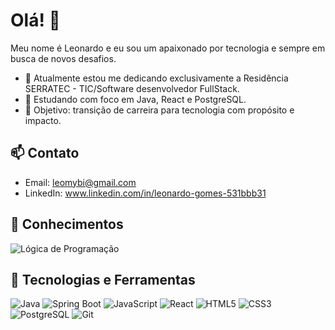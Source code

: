 # Olá! 👋
Meu nome é Leonardo e eu sou um apaixonado por tecnologia e sempre em busca de novos desafios.

- 🔭 Atualmente estou me dedicando exclusivamente a Residência SERRATEC - TIC/Software desenvolvedor FullStack.
- 🌱 Estudando com foco em Java, React e PostgreSQL.
- 🎯 Objetivo: transição de carreira para tecnologia com propósito e impacto.

## 📫 Contato
- Email: leomybi@gmail.com
- LinkedIn: www.linkedin.com/in/leonardo-gomes-531bbb31

## 🧠 Conhecimentos

![Lógica de Programação](https://img.shields.io/badge/Lógica%20de%20Programação-5A5A5A?style=for-the-badge&logo=code&logoColor=white)

## 🧰 Tecnologias e Ferramentas

![Java](https://img.shields.io/badge/Java-F89820?style=for-the-badge&logo=openjdk&logoColor=white)
![Spring Boot](https://img.shields.io/badge/Spring%20Boot-6DB33F?style=for-the-badge&logo=springboot&logoColor=white)
![JavaScript](https://img.shields.io/badge/JavaScript-F7DF1E?style=for-the-badge&logo=javascript&logoColor=black)
![React](https://img.shields.io/badge/React-20232A?style=for-the-badge&logo=react&logoColor=61DAFB)
![HTML5](https://img.shields.io/badge/HTML5-E34F26?style=for-the-badge&logo=html5&logoColor=white)
![CSS3](https://img.shields.io/badge/CSS3-1572B6?style=for-the-badge&logo=css3&logoColor=white)
![PostgreSQL](https://img.shields.io/badge/PostgreSQL-336791?style=for-the-badge&logo=postgresql&logoColor=white)
![Git](https://img.shields.io/badge/Git-F05032?style=for-the-badge&logo=git&logoColor=white)

